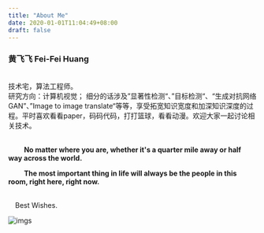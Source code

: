 ```yaml
---
title: "About Me"
date: 2020-01-01T11:04:49+08:00
draft: false
---
```


### 黄飞飞 Fei-Fei Huang
<br>
技术宅，算法工程师。
<br>
研究方向：计算机视觉；
细分的话涉及”显著性检测“、”目标检测“、“生成对抗网络GAN”、”Image to image translate“等等，享受拓宽知识宽度和加深知识深度的过程。平时喜欢看看paper，码码代码，打打篮球，看看动漫。欢迎大家一起讨论相关技术。
<br>
<br>

&emsp;&emsp; **No matter where you are, whether it's a quarter mile away or half way across the world.**

&emsp;&emsp; **The most important thing in life will always be the people in this room, right here, right now.**

<br>
&emsp;Best Wishes.


![imgs](/images/content/about/img1.jpg)
